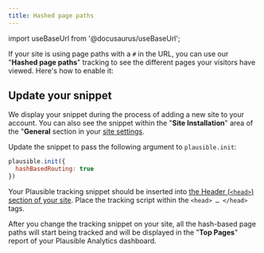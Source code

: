 ```yaml
---
title: Hashed page paths
---
```


import useBaseUrl from '@docusaurus/useBaseUrl';

If your site is using page paths with a `#` in the URL, you can use our "**Hashed page paths**" tracking to see the different pages your visitors have viewed. Here's how to enable it:

## Update your snippet

We display your snippet during the process of adding a new site to your account. You can also see the snippet within the "**Site Installation**" area of the "**General** section in your [site settings](website-settings.md).

Update the snippet to pass the following argument to `plausible.init`:

```javascript
plausible.init({
  hashBasedRouting: true
})
```

Your Plausible tracking snippet should be inserted into [the Header (`<head>`) section of your site](plausible-script.md). Place the tracking script within the `<head> … </head>` tags.

After you change the tracking snippet on your site, all the hash-based page paths will start being tracked and will be displayed in the "**Top Pages**" report of your Plausible Analytics dashboard.
